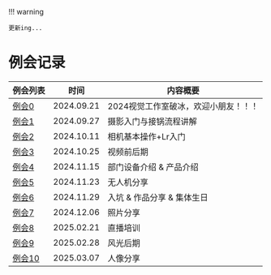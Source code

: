 !!! warning 

    更新ing...

# 例会记录

<table>
<thead>
    <tr>
        <th>例会列表</th>
        <th>时间</th>
        <th>内容概要</th>
    </tr>
</thead>
<tbody>
    <tr>
        <td><a href="meeting_0/">例会0</a></td>
        <td>2024.09.21</td>
        <td>2024视觉工作室破冰，欢迎小朋友！！！</td>
    </tr>
    <tr>
        <td><a href="meeting_1/">例会1</a></td>
        <td>2024.09.27</td>
        <td>摄影入门与接锅流程讲解</td>
    </tr>
    <tr>
        <td><a href="meeting_2/">例会2</a></td>
        <td>2024.10.11</td>
        <td>相机基本操作+Lr入门</td>
    </tr>
    <tr>
        <td><a href="meeting_3/">例会3</a></td>
        <td>2024.10.25</td>
        <td>视频前后期</td>
    </tr>
    <tr>
        <td><a href="meeting_4/">例会4</a></td>
        <td>2024.11.15</td>
        <td>部门设备介绍 & 产品介绍</td>
    </tr>
    <tr>
        <td><a href="meeting_5/">例会5</a></td>
        <td>2024.11.23</td>
        <td>无人机分享</td>
    </tr>
    <tr>
        <td><a href="meeting_6/">例会6</a></td>
        <td>2024.11.29</td>
        <td>入坑 & 作品分享 & 集体生日</td>
    </tr>
    <tr>
        <td><a href="meeting_7/">例会7</a></td>
        <td>2024.12.06</td>
        <td>照片分享</td>
    </tr>
    <tr>
        <td><a href="meeting_8/">例会8</a></td>
        <td>2025.02.21</td>
        <td>直播培训</td>
    </tr>
    <tr>
        <td><a href="meeting_9/">例会9</a></td>
        <td>2025.02.28</td>
        <td>风光后期</td>
    </tr>
    <tr>
        <td><a href="meeting_10/">例会10</a></td>
        <td>2025.03.07</td>
        <td>人像分享</td>
    </tr>
</tbody>
</table>